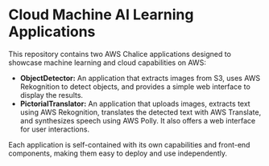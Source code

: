 # Cloud Machine AI Learning Applications

This repository contains two AWS Chalice applications designed to showcase machine learning and cloud capabilities on AWS:

- **ObjectDetector:** An application that extracts images from S3, uses AWS Rekognition to detect objects, and provides a simple web interface to display the results.
- **PictorialTranslator:** An application that uploads images, extracts text using AWS Rekognition, translates the detected text with AWS Translate, and synthesizes speech using AWS Polly. It also offers a web interface for user interactions.

Each application is self-contained with its own capabilities and front-end components, making them easy to deploy and use independently.
